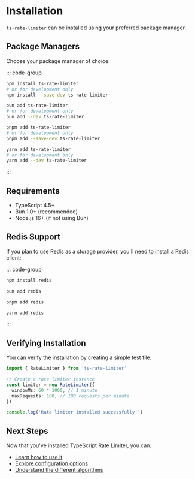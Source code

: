 # Installation

`ts-rate-limiter` can be installed using your preferred package manager.

## Package Managers

Choose your package manager of choice:

::: code-group

```sh [npm]
npm install ts-rate-limiter
# or for development only
npm install --save-dev ts-rate-limiter
```

```sh [bun]
bun add ts-rate-limiter
# or for development only
bun add --dev ts-rate-limiter
```

```sh [pnpm]
pnpm add ts-rate-limiter
# or for development only
pnpm add --save-dev ts-rate-limiter
```

```sh [yarn]
yarn add ts-rate-limiter
# or for development only
yarn add --dev ts-rate-limiter
```

:::

## Requirements

- TypeScript 4.5+
- Bun 1.0+ (recommended)
- Node.js 16+ (if not using Bun)

## Redis Support

If you plan to use Redis as a storage provider, you'll need to install a Redis client:

::: code-group

```sh [npm]
npm install redis
```

```sh [bun]
bun add redis
```

```sh [pnpm]
pnpm add redis
```

```sh [yarn]
yarn add redis
```

:::

## Verifying Installation

You can verify the installation by creating a simple test file:

```ts
import { RateLimiter } from 'ts-rate-limiter'

// Create a rate limiter instance
const limiter = new RateLimiter({
  windowMs: 60 * 1000, // 1 minute
  maxRequests: 100, // 100 requests per minute
})

console.log('Rate limiter installed successfully!')
```

## Next Steps

Now that you've installed TypeScript Rate Limiter, you can:

- [Learn how to use it](/usage)
- [Explore configuration options](/config)
- [Understand the different algorithms](/features/algorithms)
